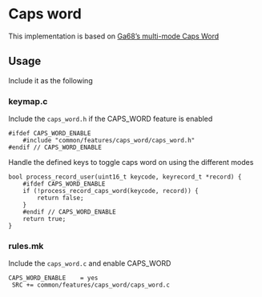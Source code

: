 # Caps word
This implementation is based on [Ga68’s multi-mode Caps Word](https://github.com/Ga68/qmk_firmware/blob/my_layout/keyboards/sofle/keymaps/Ga68/caps_word.c)

## Usage
Include it as the following

### keymap.c
Include the `caps_word.h` if the CAPS_WORD feature is enabled
```
#ifdef CAPS_WORD_ENABLE
    #include "common/features/caps_word/caps_word.h"
#endif // CAPS_WORD_ENABLE
```

Handle the defined keys to toggle caps word on using the different modes
```
bool process_record_user(uint16_t keycode, keyrecord_t *record) {
    #ifdef CAPS_WORD_ENABLE
    if (!process_record_caps_word(keycode, record)) {
        return false;
    }
    #endif // CAPS_WORD_ENABLE
    return true;
}
```

### rules.mk
Include the `caps_word.c` and enable CAPS_WORD
```
CAPS_WORD_ENABLE    = yes
 SRC += common/features/caps_word/caps_word.c
```
